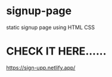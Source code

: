 # signup-page
static signup page using HTML CSS

# CHECK IT HERE......

https://sign-upp.netlify.app/
